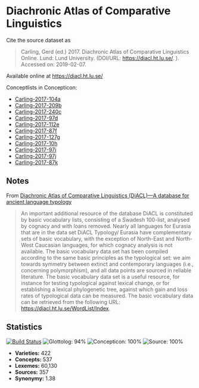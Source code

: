# Diachronic Atlas of Comparative Linguistics 

Cite the source dataset as

> Carling, Gerd (ed.) 2017. Diachronic Atlas of Comparative Linguistics Online. Lund: Lund University. (DOI/URL: https://diacl.ht.lu.se/. ). Accessed on: 2019-02-07.

Available online at https://diacl.ht.lu.se/


Conceptlists in Concepticon:
- [Carling-2017-104a](https://concepticon.clld.org/contributions/Carling-2017-104a)
- [Carling-2017-209b](https://concepticon.clld.org/contributions/Carling-2017-209b)
- [Carling-2017-240c](https://concepticon.clld.org/contributions/Carling-2017-240c)
- [Carling-2017-97d](https://concepticon.clld.org/contributions/Carling-2017-97d)
- [Carling-2017-112e](https://concepticon.clld.org/contributions/Carling-2017-112e)
- [Carling-2017-87f](https://concepticon.clld.org/contributions/Carling-2017-87f)
- [Carling-2017-127g](https://concepticon.clld.org/contributions/Carling-2017-127g)
- [Carling-2017-10h](https://concepticon.clld.org/contributions/Carling-2017-10h)
- [Carling-2017-97i](https://concepticon.clld.org/contributions/Carling-2017-97i)
- [Carling-2017-97j](https://concepticon.clld.org/contributions/Carling-2017-97j)
- [Carling-2017-87k](https://concepticon.clld.org/contributions/Carling-2017-87k)
## Notes

From [Diachronic Atlas of Comparative Linguistics (DiACL)—A database for ancient language typology](https://journals.plos.org/plosone/article?id=10.1371/journal.pone.0205313#sec006)

> An important additional resource of the database DiACL is constituted by basic vocabulary lists, consisting of a Swadesh 100-list, analysed by cognacy and with loans removed. Nearly all languages for Eurasia that are in the data set DiACL Typology/ Eurasia have complementary sets of basic vocabulary, with the exception of North-East and North-West Caucasian languages, for which cognacy analysis is not available. The basic vocabulary data set has been compiled according to the same basic principles as the typological set: we aim towards symmetry between extinct and contemporary languages (i.e., concerning polymorphism), and all data points are sourced in reliable literature. The basic vocabulary data set is a useful resource, for instance for testing typological against lexical change, or for establishing a lexical phylogenetic tree, against which gain and loss rates of typological data can be measured. The basic vocabulary data can be retrieved from the following URL: https://diacl.ht.lu.se/WordList/Index.




## Statistics


[![Build Status](https://travis-ci.org/lexibank/diacl.svg?branch=master)](https://travis-ci.org/lexibank/diacl)
![Glottolog: 94%](https://img.shields.io/badge/Glottolog-94%25-green.svg "Glottolog: 94%")
![Concepticon: 100%](https://img.shields.io/badge/Concepticon-100%25-brightgreen.svg "Concepticon: 100%")
![Source: 100%](https://img.shields.io/badge/Source-100%25-brightgreen.svg "Source: 100%")

- **Varieties:** 422
- **Concepts:** 537
- **Lexemes:** 60,130
- **Sources:** 357
- **Synonymy:** 1.38